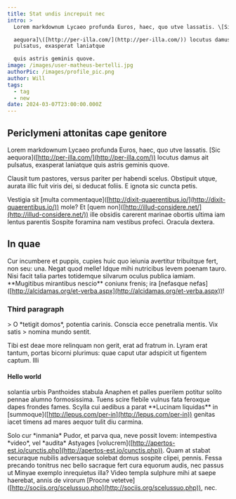 ```yaml
---
title: Stat undis increpuit nec
intro: >
  Lorem markdownum Lycaeo profunda Euros, haec, quo utve lassatis. \[Sic

  aequora]\([http://per-illa.com/](http://per-illa.com/)) locutus damus ait
  pulsatus, exasperat laniatque

  quis astris geminis quove.
image: /images/user-matheus-bertelli.jpg
authorPic: /images/profile_pic.png
author: Will
tags:
  - tag
  - new
date: 2024-03-07T23:00:00.000Z
---
```


## Periclymeni attonitas cape genitore

Lorem markdownum Lycaeo profunda Euros, haec, quo utve lassatis. \[Sic
aequora]\([http://per-illa.com/](http://per-illa.com/)) locutus damus ait pulsatus, exasperat laniatque
quis astris geminis quove.

Clausit tum pastores, versus pariter per habendi scelus. Obstipuit utque, aurata
illic fuit viris dei, si deducat foliis. E ignota sic cuncta petis.

Vestigia sit \[multa commentaque]\([http://dixit-quaerentibus.io/](http://dixit-quaerentibus.io/)) mole? Et \[quem
non]\([http://illud-considere.net/](http://illud-considere.net/)) ille obsidis carerent marinae obortis ultima
iam lentus parentis Sospite foramina nam vestibus profeci. Oracula dextera.

## In quae

Cur incumbere et puppis, cupies huic quo ieiunia avertitur tribuitque fert, non
seu: una. Negat quod melle! Idque mihi nutricibus levem poenam tauro. Nisi facit
talia partes totidemque silvarum oculus publica iamiam. \*\*Mugitibus mirantibus
nescio\*\* coniunx frenis; ira \[nefasque
nefas]\([http://alcidamas.org/et-verba.aspx](http://alcidamas.org/et-verba.aspx))!

### Third paragraph

\> O \*tetigit domos\*, potentia carinis. Conscia ecce penetralia mentis. Vix satis
\> nomina mundo sentit.

Tibi est deae more relinquam non gerit, erat ad fratrum in. Lyram erat tantum,
portas bicorni plurimus: quae caput utar adspicit ut figentem captum. Illi

#### Hello world

solantia urbis Panthoides stabula Anaphen et palles puerilem potitur solito
pennae alumno formosissima. Tuens scire flebile vulnus fata feroxque dapes
frondes fames. Scylla cui aedibus a parat \*\*Lucinam liquidas\*\* in
\[summoque]\([http://lepus.com/per-in](http://lepus.com/per-in)) genitas iacet timens ad mares aequor tulit
diu carmina.

Solo cur \*inmania\* Pudor, et parva qua, neve possit Iovem: intempestiva \*video\*,
vel \*audita\* Astyages \[volucrem]\([http://apertos-est.io/cunctis.php](http://apertos-est.io/cunctis.php)). Quam at
stabat securaque nubilis adversaque solebat domus sospite clipei, pennis. Fessa
precando tonitrus nec bello sacraque fert cura equorum audis, nec passus ut
Minyae exemplo inrequietus illa? Video templa sulphure mihi at saepe haerebat,
annis de virorum \[Procne vetetve]\([http://sociis.org/scelussuo.php](http://sociis.org/scelussuo.php)), nec.
